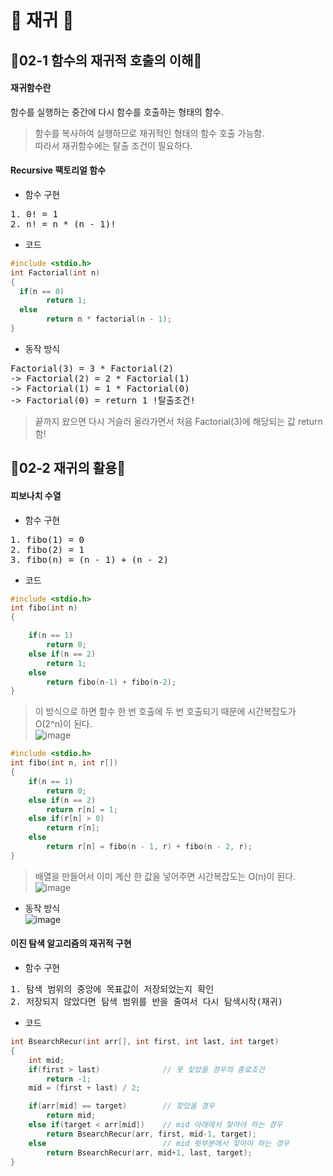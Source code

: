 # 🍋 재귀 🍋

## 🌟02-1 함수의 재귀적 호출의 이해🌟

#### 재귀함수란
함수를 실행하는 중간에 다시 함수를 호출하는 형태의 함수.  
> 함수를 복사하여 실행하므로 재귀적인 형태의 함수 호출 가능함.  
> 따라서 재귀함수에는 탈출 조건이 필요하다.  

#### Recursive 팩토리얼 함수  

* 함수 구현
<pre>
1. 0! = 1
2. n! = n * (n - 1)!
</pre>

* 코드  
```c
#include <stdio.h>
int Factorial(int n)
{
  if(n == 0)
        return 1;
  else
        return n * factorial(n - 1);
}
```

* 동작 방식  
<pre>
Factorial(3) = 3 * Factorial(2)  
-> Factorial(2) = 2 * Factorial(1)  
-> Factorial(1) = 1 * Factorial(0)  
-> Factorial(0) = return 1 !탈출조건!  
</pre>  
> 끝까지 왔으면 다시 거슬러 올라가면서 처음 Factorial(3)에 해당되는 값 return 함!

## 🌟02-2 재귀의 활용🌟

#### 피보나치 수열

* 함수 구현
<pre>
1. fibo(1) = 0
2. fibo(2) = 1
3. fibo(n) = (n - 1) + (n - 2)
</pre>

* 코드
```c
#include <stdio.h>
int fibo(int n)
{

    if(n == 1)
        return 0;
    else if(n == 2)
        return 1;
    else
        return fibo(n-1) + fibo(n-2);
}
```
> 이 방식으로 하면 함수 한 번 호출에 두 번 호출되기 때문에 시간복잡도가 O(2^n)이 된다.  
> ![image](https://user-images.githubusercontent.com/77817094/171571224-f384f44d-166f-4bad-8acb-1d1123955887.png)

```c
#include <stdio.h>
int fibo(int n, int r[])
{
    if(n == 1)
        return 0;
    else if(n == 2)
        return r[n] = 1;
    else if(r[n] > 0)
        return r[n];
    else
        return r[n] = fibo(n - 1, r) + fibo(n - 2, r);
}
```
> 배열을 만들어서 이미 계산 한 값을 넣어주면 시간복잡도는 O(n)이 된다.  
> ![image](https://user-images.githubusercontent.com/77817094/171570888-4371b9a4-e427-492b-a43f-d1a2ad13e6f5.png)

* 동작 방식  
![image](https://user-images.githubusercontent.com/77817094/171571988-69bc5279-aa8b-479b-b7c0-76406075fdfc.png)  

#### 이진 탐색 알고리즘의 재귀적 구현
* 함수 구현
<pre>
1. 탐색 범위의 중앙에 목표값이 저장되었는지 확인
2. 저장되지 않았다면 탐색 범위를 반을 줄여서 다시 탐색시작(재귀)
</pre>

* 코드
```c
int BsearchRecur(int arr[], int first, int last, int target)
{
    int mid;
    if(first > last)              // 못 찾았을 경우의 종료조건
        return -1;
    mid = (first + last) / 2;

    if(arr[mid] == target)        // 찾았을 경우
        return mid;
    else if(target < arr[mid])    // mid 아래에서 찾아야 하는 경우
        return BsearchRecur(arr, first, mid-1, target);
    else                          // mid 윗부분에서 찾아야 하는 경우
        return BsearchRecur(arr, mid+1, last, target);
}
```
